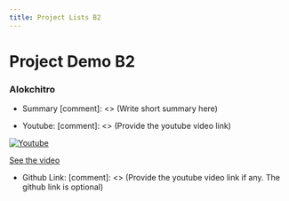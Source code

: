 ```yaml
---
title: Project Lists B2
---
```


# Project Demo B2

### Alokchitro
- Summary
[comment]: <> (Write short summary here)

- Youtube:
[comment]: <> (Provide the youtube video link)

[![Youtube](https://img.youtube.com/vi/GhQdlIFylQ8/0.jpg)](https://www.youtube.com/watch?v=GhQdlIFylQ8)

[See the video](https://www.youtube.com/watch?v=GhQdlIFylQ8)

- Github Link: 
[comment]: <> (Provide the youtube video link if any. The github link is optional)

